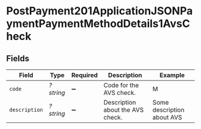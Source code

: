 # PostPayment201ApplicationJSONPaymentPaymentMethodDetails1AvsCheck


## Fields

| Field                            | Type                             | Required                         | Description                      | Example                          |
| -------------------------------- | -------------------------------- | -------------------------------- | -------------------------------- | -------------------------------- |
| `code`                           | *?string*                        | :heavy_minus_sign:               | Code for the AVS check.          | M                                |
| `description`                    | *?string*                        | :heavy_minus_sign:               | Description about the AVS check. | Some description about AVS       |